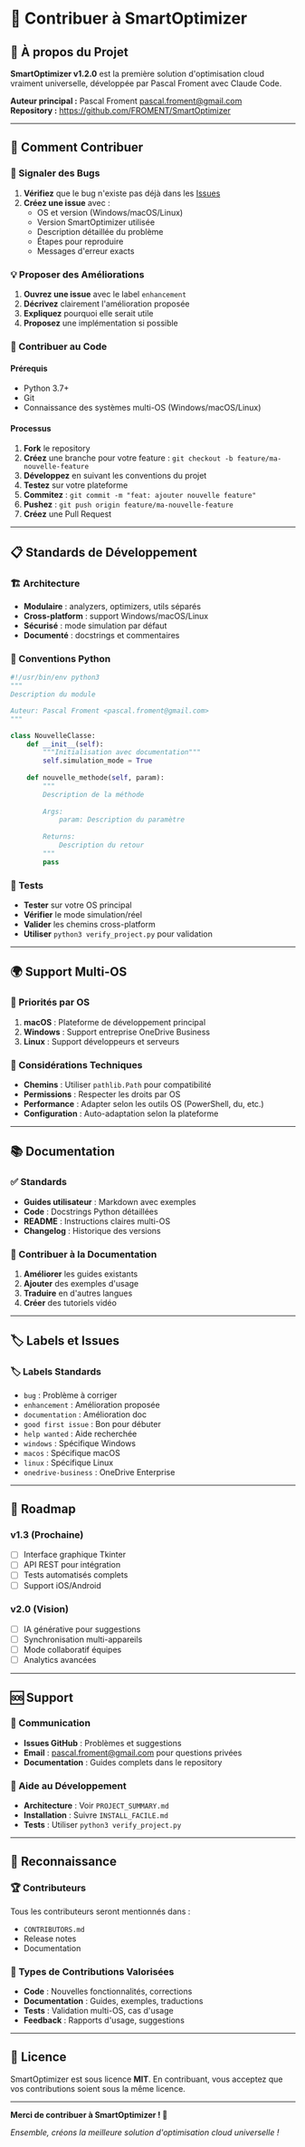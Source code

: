 # 🤝 Contribuer à SmartOptimizer

## 🎯 À propos du Projet

**SmartOptimizer v1.2.0** est la première solution d'optimisation cloud vraiment universelle, développée par Pascal Froment avec Claude Code.

**Auteur principal :** Pascal Froment <pascal.froment@gmail.com>  
**Repository :** https://github.com/FROMENT/SmartOptimizer

---

## 🌟 Comment Contribuer

### 🐛 Signaler des Bugs

1. **Vérifiez** que le bug n'existe pas déjà dans les [Issues](https://github.com/FROMENT/SmartOptimizer/issues)
2. **Créez une issue** avec :
   - OS et version (Windows/macOS/Linux)
   - Version SmartOptimizer utilisée
   - Description détaillée du problème
   - Étapes pour reproduire
   - Messages d'erreur exacts

### 💡 Proposer des Améliorations

1. **Ouvrez une issue** avec le label `enhancement`
2. **Décrivez** clairement l'amélioration proposée
3. **Expliquez** pourquoi elle serait utile
4. **Proposez** une implémentation si possible

### 🔧 Contribuer au Code

#### Prérequis
- Python 3.7+
- Git
- Connaissance des systèmes multi-OS (Windows/macOS/Linux)

#### Processus
1. **Fork** le repository
2. **Créez** une branche pour votre feature : `git checkout -b feature/ma-nouvelle-feature`
3. **Développez** en suivant les conventions du projet
4. **Testez** sur votre plateforme
5. **Commitez** : `git commit -m "feat: ajouter nouvelle feature"`
6. **Pushez** : `git push origin feature/ma-nouvelle-feature`
7. **Créez** une Pull Request

---

## 📋 Standards de Développement

### 🏗️ Architecture
- **Modulaire** : analyzers, optimizers, utils séparés
- **Cross-platform** : support Windows/macOS/Linux
- **Sécurisé** : mode simulation par défaut
- **Documenté** : docstrings et commentaires

### 🐍 Conventions Python
```python
#!/usr/bin/env python3
"""
Description du module

Auteur: Pascal Froment <pascal.froment@gmail.com>
"""

class NouvelleClasse:
    def __init__(self):
        """Initialisation avec documentation"""
        self.simulation_mode = True
        
    def nouvelle_methode(self, param):
        """
        Description de la méthode
        
        Args:
            param: Description du paramètre
            
        Returns:
            Description du retour
        """
        pass
```

### 🧪 Tests
- **Tester** sur votre OS principal
- **Vérifier** le mode simulation/réel
- **Valider** les chemins cross-platform
- **Utiliser** `python3 verify_project.py` pour validation

---

## 🌍 Support Multi-OS

### 🎯 Priorités par OS
1. **macOS** : Plateforme de développement principal
2. **Windows** : Support entreprise OneDrive Business
3. **Linux** : Support développeurs et serveurs

### 🔧 Considérations Techniques
- **Chemins** : Utiliser `pathlib.Path` pour compatibilité
- **Permissions** : Respecter les droits par OS
- **Performance** : Adapter selon les outils OS (PowerShell, du, etc.)
- **Configuration** : Auto-adaptation selon la plateforme

---

## 📚 Documentation

### ✅ Standards
- **Guides utilisateur** : Markdown avec exemples
- **Code** : Docstrings Python détaillées
- **README** : Instructions claires multi-OS
- **Changelog** : Historique des versions

### 📝 Contribuer à la Documentation
1. **Améliorer** les guides existants
2. **Ajouter** des exemples d'usage
3. **Traduire** en d'autres langues
4. **Créer** des tutoriels vidéo

---

## 🏷️ Labels et Issues

### 🏷️ Labels Standards
- `bug` : Problème à corriger
- `enhancement` : Amélioration proposée
- `documentation` : Amélioration doc
- `good first issue` : Bon pour débuter
- `help wanted` : Aide recherchée
- `windows` : Spécifique Windows
- `macos` : Spécifique macOS
- `linux` : Spécifique Linux
- `onedrive-business` : OneDrive Enterprise

---

## 🚀 Roadmap

### v1.3 (Prochaine)
- [ ] Interface graphique Tkinter
- [ ] API REST pour intégration
- [ ] Tests automatisés complets
- [ ] Support iOS/Android

### v2.0 (Vision)
- [ ] IA générative pour suggestions
- [ ] Synchronisation multi-appareils
- [ ] Mode collaboratif équipes
- [ ] Analytics avancées

---

## 🆘 Support

### 💬 Communication
- **Issues GitHub** : Problèmes et suggestions
- **Email** : pascal.froment@gmail.com pour questions privées
- **Documentation** : Guides complets dans le repository

### 🔧 Aide au Développement
- **Architecture** : Voir `PROJECT_SUMMARY.md`
- **Installation** : Suivre `INSTALL_FACILE.md`
- **Tests** : Utiliser `python3 verify_project.py`

---

## 🙏 Reconnaissance

### 🏆 Contributeurs
Tous les contributeurs seront mentionnés dans :
- `CONTRIBUTORS.md`
- Release notes
- Documentation

### 🎉 Types de Contributions Valorisées
- **Code** : Nouvelles fonctionnalités, corrections
- **Documentation** : Guides, exemples, traductions
- **Tests** : Validation multi-OS, cas d'usage
- **Feedback** : Rapports d'usage, suggestions

---

## 📄 Licence

SmartOptimizer est sous licence **MIT**. En contribuant, vous acceptez que vos contributions soient sous la même licence.

---

**Merci de contribuer à SmartOptimizer ! 🚀**

*Ensemble, créons la meilleure solution d'optimisation cloud universelle !*